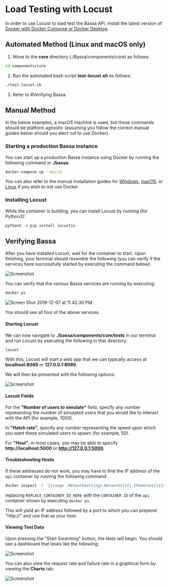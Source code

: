 # Load Testing with Locust

In order to use Locust to load test the Bassa API, install the latest version of [Docker with Docker Compose or Docker Desktop](https://www.docker.com/).

## Automated Method (Linux and macOS only)
1. Move to the **core** directory (./Bassa/components/core) as follows:
```bash
cd components/core
```
2. Run the automated bash script **test-locust.sh** as follows:
```bash
./test-locust.sh
```
3. Refer to #Verifying Bassa


## Manual Method
In the below examples, a macOS machine is used, but these commands should be platform agnostic (assuming you follow the correct manual guides below should you elect not to use Docker).

### Starting a production Bassa instance

You can start up a production Bassa instance using Docker by running the following command in **./bassa**:

```bash
docker-compose up --build
```

You can also refer to the manual installation guides for [Windows](https://github.com/scorelab/Bassa/wiki/Windows-Installation-Guide), [macOS](https://github.com/scorelab/Bassa/wiki/MacOS-Installation-Guide), or [Linux](https://github.com/scorelab/Bassa/wiki/MacOS-Installation-Guide) if you wish to not use Docker.

### Installing Locust
While the container is building, you can install Locust by running (for Python3):

```bash
python3 -m pip install locustio
```

## Verifying Bassa

After you have installed Locust, wait for the container to start. Upon finishing, your terminal should resemble the following (you can verify if the services have successfully started by executing the command below):

![Screenshot](https://user-images.githubusercontent.com/29003194/70386124-8c07ce80-1963-11ea-8ed0-526b0fbb3e95.png)

You can verify that the various Bassa services are running by executing:

```bash
docker ps
```

![Screen Shot 2019-12-07 at 11.42.30 PM](https://user-images.githubusercontent.com/29003194/70386127-8e6a2880-1963-11ea-970b-ab6913227fda.png)

You should see all four of the above services.

#### Starting Locust

We can now navigate to **./bassa/components/core/tests** in our terminal and run Locust by executing the following in that directory:

```bash
locust
```

With this, Locust will start a web app that we can typically access at **localhost:8089** or **127.0.0.1:8089**.

We will then be presented with the following options:

![Screenshot](https://user-images.githubusercontent.com/29003194/70384421-20663700-194c-11ea-9b01-1af444f36f3e.png)

#### Locust Fields

For the **"Number of users to simulate"** field, specify any number representing the number of simulated users that you would like to interact with the API (for example, 1000). 

In **"Hatch rate"**, specify any number representing the speed upon which you want these simulated users to spawn (for example, 50).

For **"Host"**, in most cases, you may be able to specify **http://localhost:5000** or **http://127.0.0.1:5000**. 

#### Troubleshooting Hosts

If these addresses do not work, you may have to find the IP address of the `api` container by running the following command:

```bash
docker inspect -f '{{range .NetworkSettings.Networks}}{{.IPAddress}}{{end}}' REPLACE_CONTAINER_ID_HERE
```

replacing `REPLACE_CONTAINER_ID_HERE` with the `CONTAINER ID` of the `api` container shown by executing `docker ps`.

This will yield an IP address followed by a port to which you can prepend "http://" and use that as your host.

#### Viewing Test Data

Upon pressing the "Start Swarming" button, the tests will begin. You should see a dashboard that looks like the following:

![Screenshot](https://user-images.githubusercontent.com/29003194/70384493-345e6880-194d-11ea-8073-ce9ae5a46bd0.png)

You can also view the request rate and failure rate in a graphical form by viewing the **Charts** tab:

![Screenshot](https://user-images.githubusercontent.com/29003194/70384507-5ce66280-194d-11ea-8dcf-116196c4add1.png)
